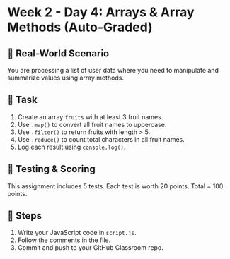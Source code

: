 # Week 2 - Day 4: Arrays & Array Methods (Auto-Graded)

## 🧠 Real-World Scenario
You are processing a list of user data where you need to manipulate and summarize values using array methods.

## 🎯 Task
1. Create an array `fruits` with at least 3 fruit names.
2. Use `.map()` to convert all fruit names to uppercase.
3. Use `.filter()` to return fruits with length > 5.
4. Use `.reduce()` to count total characters in all fruit names.
5. Log each result using `console.log()`.

## 🧪 Testing & Scoring
This assignment includes 5 tests. Each test is worth 20 points. Total = 100 points.

## 🚀 Steps
1. Write your JavaScript code in `script.js`.
2. Follow the comments in the file.
3. Commit and push to your GitHub Classroom repo.
